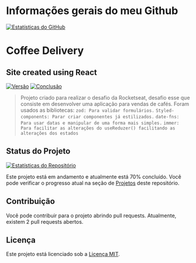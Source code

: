 # Informações gerais do meu Github
[![Estatísticas do GitHub](https://github-readme-stats.vercel.app/api?username=GabrielRSiqueira18&theme=blue-green)](https://github.com/GabrielRSiqueira18/github-readme-stats)

# Coffee Delivery
## Site created using React

[![Versão](https://img.shields.io/badge/Vers%C3%A3o-1.0-blue)](https://github.com/GabrielRSiqueira18/coffee-delivery-desafio-2)
[![Conclusão](https://img.shields.io/badge/Conclus%C3%A3o-100%25-green)](https://github.com/GabrielRSiqueira18/coffee-delivery-desafio-2)

> Projeto criado para realizar o desafio da Rocketseat, desafio esse que consiste em desenvolver uma aplicação para vendas de cafés.
> Foram usados as bibliotecas: 
> `zod: Para validar formulários.`
> `Styled-components: Parar criar componentes já estilizados.`
> `date-fns: Para usar datas e manipular de uma forma mais simples.`
> `immer: Para facilitar as alterações do useReduzer() facilitando as alterações dos estados`

## Status do Projeto

[![Estatísticas do Repositório](https://github-readme-stats.vercel.app/api/pin/?username=GabrielRSiqueira18&repo=coffee-delivery-desafio-2&theme=blue-green)](https://github.com/GabrielRSiqueira18/coffee-delivery-desafio-2)

Este projeto está em andamento e atualmente está 70% concluído. Você pode verificar o progresso atual na seção de [Projetos](https://github.com/seu-usuario/seu-projeto/projects) deste repositório.

## Contribuição

Você pode contribuir para o projeto abrindo pull requests. Atualmente, existem 2 pull requests abertos.

## Licença

Este projeto está licenciado sob a [Licença MIT](https://github.com/seu-usuario/seu-projeto/blob/master/LICENSE).



